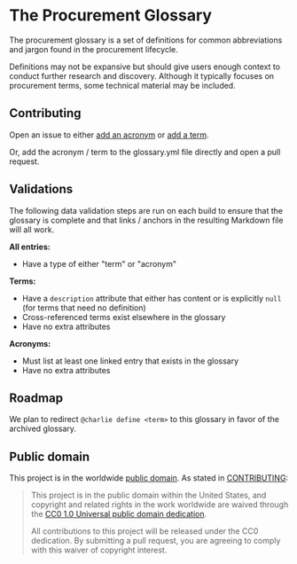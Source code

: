 # The Procurement Glossary

The procurement glossary is a set of definitions for common abbreviations and jargon found in the procurement lifecycle.

Definitions may not be expansive but should give users enough context to conduct further research and discovery. Although it typically focuses on procurement terms, some technical material may be included.

## Contributing

Open an issue to either [add an acronym]() or [add a term]().

Or, add the acronym / term to the glossary.yml file directly and open a pull request.

## Validations

The following data validation steps are run on each build to ensure that the glossary is complete and that links / anchors in the resulting Markdown file will all work.

**All entries:**

- Have a type of either "term" or "acronym"

**Terms:**

- Have a `description` attribute that either has content or is explicitly `null` (for terms that need no definition)
- Cross-referenced terms exist elsewhere in the glossary
- Have no extra attributes

**Acronyms:**

- Must list at least one linked entry that exists in the glossary
- Have no extra attributes

## Roadmap

We plan to redirect `@charlie define <term>` to this glossary in favor of the archived glossary.

## Public domain

This project is in the worldwide [public domain](LICENSE.md). As stated in [CONTRIBUTING](CONTRIBUTING.md):

> This project is in the public domain within the United States, and copyright and related rights in the work worldwide are waived through the [CC0 1.0 Universal public domain dedication](https://creativecommons.org/publicdomain/zero/1.0/).
>
> All contributions to this project will be released under the CC0 dedication. By submitting a pull request, you are agreeing to comply with this waiver of copyright interest.
